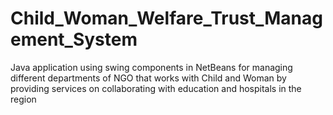# Child_Woman_Welfare_Trust_Management_System
Java application using swing components in NetBeans for managing different departments of NGO that works with Child and Woman by providing services on collaborating with education and hospitals in the region
